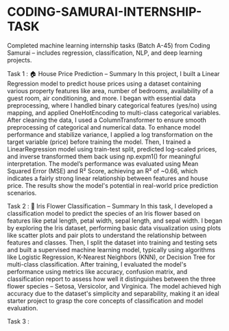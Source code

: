 # CODING-SAMURAI-INTERNSHIP-TASK
Completed machine learning internship tasks (Batch A-45) from Coding Samurai – includes regression, classification, NLP, and deep learning projects.

Task 1 : 🏠 House Price Prediction – Summary
In this project, I built a Linear Regression model to predict house prices using a dataset containing various property features like area, number of bedrooms, availability of a guest room, air conditioning, and more. I began with essential data preprocessing, where I handled binary categorical features (yes/no) using mapping, and applied OneHotEncoding to multi-class categorical variables. After cleaning the data, I used a ColumnTransformer to ensure smooth preprocessing of categorical and numerical data.
To enhance model performance and stabilize variance, I applied a log transformation on the target variable (price) before training the model. Then, I trained a LinearRegression model using train-test split, predicted log-scaled prices, and inverse transformed them back using np.expm1() for meaningful interpretation. The model’s performance was evaluated using Mean Squared Error (MSE) and R² Score, achieving an R² of ~0.66, which indicates a fairly strong linear relationship between features and house price. The results show the model's potential in real-world price prediction scenarios.

Task 2 : 🌸 Iris Flower Classification – Summary
In this task, I developed a classification model to predict the species of an Iris flower based on features like petal length, petal width, sepal length, and sepal width. I began by exploring the Iris dataset, performing basic data visualization using plots like scatter plots and pair plots to understand the relationship between features and classes. Then, I split the dataset into training and testing sets and built a supervised machine learning model, typically using algorithms like Logistic Regression, K-Nearest Neighbors (KNN), or Decision Tree for multi-class classification.
After training, I evaluated the model's performance using metrics like accuracy, confusion matrix, and classification report to assess how well it distinguishes between the three flower species – Setosa, Versicolor, and Virginica. The model achieved high accuracy due to the dataset's simplicity and separability, making it an ideal starter project to grasp the core concepts of classification and model evaluation.

Task 3 :   
